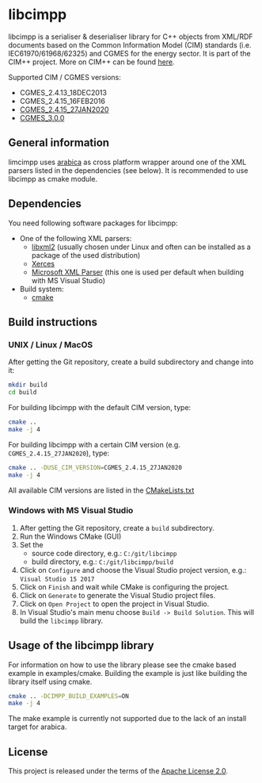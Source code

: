 # libcimpp

libcimpp is a serialiser & deserialiser library for C++ objects from XML/RDF documents based on the Common Information Model (CIM) standards (i.e. IEC61970/61968/62325) and CGMES for the energy sector.
It is part of the CIM++ project. More on CIM++ can be found [here](http://rdcu.be/vOop).

Supported CIM / CGMES versions:

+ CGMES_2.4.13_18DEC2013
+ CGMES_2.4.15_16FEB2016
+ [CGMES_2.4.15_27JAN2020](https://sogno-platform.github.io/libcimpp/CGMES_2.4.15_27JAN2020/annotated.html)
+ [CGMES_3.0.0](https://sogno-platform.github.io/libcimpp/CGMES_3.0.0/annotated.html)

## General information

limcimpp uses [arabica](http://www.jezuk.co.uk/cgi-bin/view/arabica) as cross platform wrapper around one of the XML parsers listed in the dependencies (see below).
It is recommended to use libcimpp as cmake module.

## Dependencies

You need following software packages for libcimpp:

+ One of the following XML parsers:
  + [libxml2](http://www.xmlsoft.org/) (usually chosen under Linux and often can be installed as a package of the used distribution)
  + [Xerces](http://xerces.apache.org/xerces-c/)
  + [Microsoft XML Parser](https://support.microsoft.com/en-en/help/324460) (this one is used per default when building with MS Visual Studio)
+ Build system:
  + [cmake](https://cmake.org/)

## Build instructions

### UNIX / Linux / MacOS

After getting the Git repository, create a build subdirectory and change into it:

```bash
mkdir build
cd build
```

For building libcimpp with the default CIM version, type:

```bash
cmake ..
make -j 4
```

For building libcimpp with a certain CIM version (e.g. `CGMES_2.4.15_27JAN2020`), type:

```bash
cmake .. -DUSE_CIM_VERSION=CGMES_2.4.15_27JAN2020
make -j 4
```

All available CIM versions are listed in the [CMakeLists.txt](CMakeLists.txt)

### Windows with MS Visual Studio

1. After getting the Git repository, create a `build` subdirectory.
2. Run the Windows CMake (GUI)
3. Set the
   + source code directory, e.g.: `C:/git/libcimpp`
   + build directory, e.g.: `C:/git/libcimpp/build`
4. Click on `Configure` and choose the Visual Studio project version, e.g.: `Visual Studio 15 2017`
5. Click on `Finish` and wait while CMake is configuring the project.
6. Click on `Generate` to generate the Visual Studio project files.
7. Click on `Open Project` to open the project in Visual Studio.
8. In Visual Studio's main menu choose `Build -> Build Solution`. This will build the `libcimpp` library.

## Usage of the libcimpp library

For information on how to use the library please see the cmake based example in examples/cmake.
Building the example is just like building the library itself using cmake.

```bash
cmake .. -DCIMPP_BUILD_EXAMPLES=ON
make -j 4
```

The make example is currently not supported due to the lack of an install target for arabica.

## License

This project is released under the terms of the [Apache License 2.0](./LICENSE).
